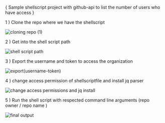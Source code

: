{  Sample shellscript project with github-api to list the number of users who have access }

1 ) Clone the repo where we have the shellscript 

![cloning repo (1)](https://github.com/Suresh-mpt/shell-scripting-projects/assets/173250817/6af3c729-2703-4894-b515-41651249dce3)

2 ) Get into the shell script path 

![shell script path](https://github.com/Suresh-mpt/shell-scripting-projects/assets/173250817/f137b68c-3ede-4552-afb6-bdfb2730afd8)

3 ) Export the username and token to access the organization

![export(username-token)](https://github.com/Suresh-mpt/shell-scripting-projects/assets/173250817/78a672c1-72c7-48db-b248-9ba9b1d49c1c)

4 ) change access permission of shellscriptfile and install jq parser

![change access permissions and jq install](https://github.com/Suresh-mpt/shell-scripting-projects/assets/173250817/5ef3cda1-df05-46c3-9ec5-a7bda96306f6)

5 ) Run the shell script with respected command line arguments (repo owner / repo name )

![final output](https://github.com/Suresh-mpt/shell-scripting-projects/assets/173250817/7dd36fd3-dd5d-4825-a4d2-00294b19f501)


